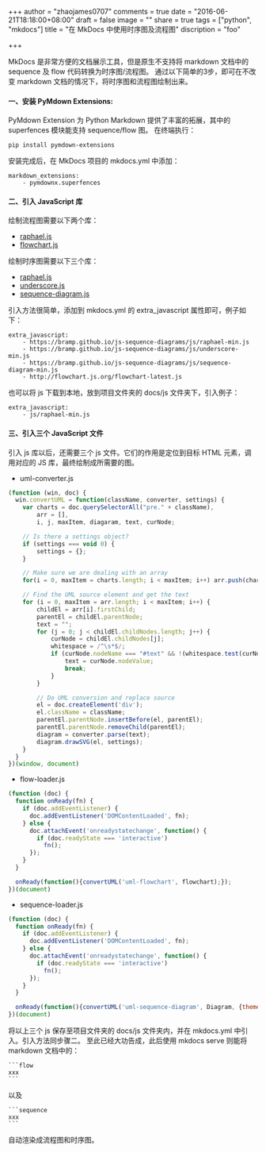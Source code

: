 +++
author = "zhaojames0707"
comments = true
date = "2016-06-21T18:18:00+08:00"
draft = false
image = ""
share = true
tags = ["python", "mkdocs"]
title = "在 MkDocs 中使用时序图及流程图"
discription = "foo"

+++

MkDocs 是非常方便的文档展示工具，但是原生不支持将 markdown 文档中的 sequence 及 flow 代码转换为时序图/流程图。
通过以下简单的3步，即可在不改变 markdown 文档的情况下，将时序图和流程图绘制出来。

<!--more-->

#### 一、安装 PyMdown Extensions:

PyMdown Extension 为 Python Markdown 提供了丰富的拓展，其中的 superfences 模块能支持 sequence/flow 图。
在终端执行：

```
pip install pymdown-extensions
```

安装完成后，在 MkDocs 项目的 mkdocs.yml 中添加：

```
markdown_extensions:
    - pymdownx.superfences
```

#### 二、引入 JavaScript 库

绘制流程图需要以下两个库：

* [raphael.js](https://bramp.github.io/js-sequence-diagrams/js/raphael-min.js)
* [flowchart.js](http://flowchart.js.org/flowchart-latest.js)

绘制时序图需要以下三个库：

* [raphael.js](https://bramp.github.io/js-sequence-diagrams/js/raphael-min.js)
* [underscore.js](https://bramp.github.io/js-sequence-diagrams/js/underscore-min.js)
* [sequence-diagram.js](https://bramp.github.io/js-sequence-diagrams/js/sequence-diagram-min.js)

引入方法很简单，添加到 mkdocs.yml 的 extra_javascript 属性即可，例子如下：

```
extra_javascript:
    - https://bramp.github.io/js-sequence-diagrams/js/raphael-min.js
    - https://bramp.github.io/js-sequence-diagrams/js/underscore-min.js
    - https://bramp.github.io/js-sequence-diagrams/js/sequence-diagram-min.js
    - http://flowchart.js.org/flowchart-latest.js
```

也可以将 js 下载到本地，放到项目文件夹的 docs/js 文件夹下，引入例子：
```
extra_javascript:
	- js/raphael-min.js
```

#### 三、引入三个 JavaScript 文件

引入 js 库以后，还需要三个 js 文件。它们的作用是定位到目标 HTML 元素，调用对应的 JS 库，最终绘制成所需要的图。

* uml-converter.js

```javascript
(function (win, doc) {
  win.convertUML = function(className, converter, settings) {
    var charts = doc.querySelectorAll("pre." + className),
        arr = [],
        i, j, maxItem, diagaram, text, curNode;

    // Is there a settings object?
    if (settings === void 0) {
        settings = {};
    }

    // Make sure we are dealing with an array
    for(i = 0, maxItem = charts.length; i < maxItem; i++) arr.push(charts[i])

    // Find the UML source element and get the text
    for (i = 0, maxItem = arr.length; i < maxItem; i++) {
        childEl = arr[i].firstChild;
        parentEl = childEl.parentNode;
        text = "";
        for (j = 0; j < childEl.childNodes.length; j++) {
            curNode = childEl.childNodes[j];
            whitespace = /^\s*$/;
            if (curNode.nodeName === "#text" && !(whitespace.test(curNode.nodeValue))) {
                text = curNode.nodeValue;
                break;
            }
        }

        // Do UML conversion and replace source
        el = doc.createElement('div');
        el.className = className;
        parentEl.parentNode.insertBefore(el, parentEl);
        parentEl.parentNode.removeChild(parentEl);
        diagram = converter.parse(text);
        diagram.drawSVG(el, settings);
    }
  }
})(window, document)
```

* flow-loader.js

```javascript
(function (doc) {
  function onReady(fn) {
    if (doc.addEventListener) {
      doc.addEventListener('DOMContentLoaded', fn);
    } else {
      doc.attachEvent('onreadystatechange', function() {
        if (doc.readyState === 'interactive')
          fn();
      });
    }
  }

  onReady(function(){convertUML('uml-flowchart', flowchart);});
})(document)
```

* sequence-loader.js

```javascript
(function (doc) {
  function onReady(fn) {
    if (doc.addEventListener) {
      doc.addEventListener('DOMContentLoaded', fn);
    } else {
      doc.attachEvent('onreadystatechange', function() {
        if (doc.readyState === 'interactive')
          fn();
      });
    }
  }

  onReady(function(){convertUML('uml-sequence-diagram', Diagram, {theme: 'simple'});});
})(document)
```

将以上三个 js 保存至项目文件夹的 docs/js 文件夹内，并在 mkdocs.yml 中引入。引入方法同步骤二。
至此已经大功告成，此后使用 mkdocs serve 则能将 markdown 文档中的：

	```flow
	xxx
	```
以及

	```sequence
	xxx
	```

自动渲染成流程图和时序图。
